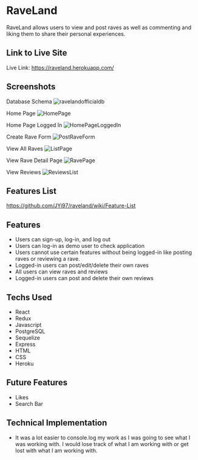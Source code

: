 
# RaveLand

RaveLand allows users to view and post raves as well as commenting and liking them to share their personal experiences.

## Link to Live Site
Live Link: https://raveland.herokuapp.com/

## Screenshots

Database Schema
![ravelandofficialdb](https://user-images.githubusercontent.com/96046451/172168956-4a48c48a-c3d4-4955-a153-ec47fcfd4476.PNG)

Home Page
![HomePage](https://user-images.githubusercontent.com/96046451/172169045-5cdea370-ffdc-42e3-9712-8c0fe12ec3fc.PNG)

Home Page Logged In
![HomePageLoggedIn](https://user-images.githubusercontent.com/96046451/172169103-f04be6cd-5379-4b68-a0da-c04a6220e6f8.PNG)

Create Rave Form
![PostRaveForm](https://user-images.githubusercontent.com/96046451/172169158-a2c74454-229d-4232-a11e-a4c3e8758495.PNG)

View All Raves
![ListPage](https://user-images.githubusercontent.com/96046451/172169211-15cc1e86-5113-4c63-8522-ecd958acf5d2.PNG)

View Rave Detail Page
![RavePage](https://user-images.githubusercontent.com/96046451/172169280-a7867657-dd8e-4a13-bdcb-ecca18939788.PNG)

View Reviews
![ReviewsList](https://user-images.githubusercontent.com/96046451/172169330-ac480dd1-67c7-47c8-9d1e-abf2b91fd5c5.PNG)

## Features List
https://github.com/JYi97/raveland/wiki/Feature-List

## Features
* Users can sign-up, log-in, and log out
* Users can log-in as demo user to check application
* Users cannot use certain features without being logged-in like posting raves or reviewing a rave.
* Logged-in users can post/edit/delete their own raves
* All users can view raves and reviews
* Logged-in users can post and delete their own reviews

## Techs Used
* React
* Redux
* Javascript
* PostgreSQL
* Sequelize
* Express
* HTML
* CSS
* Heroku

## Future Features
* Likes
* Search Bar

## Technical Implementation
* It was a lot easier to console.log my work as I was going to see what I was working with. I would lose track of what I am working with or get lost with what I am working with.
